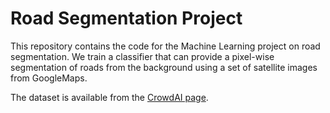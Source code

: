 # Road Segmentation Project

This repository contains the code for the Machine Learning project on road segmentation. We train a classifier that can provide a pixel-wise segmentation of roads from the background using a set of satellite images from GoogleMaps.

The dataset is available from the
[CrowdAI page](https://www.crowdai.org/challenges/epfl-ml-road-segmentation).


